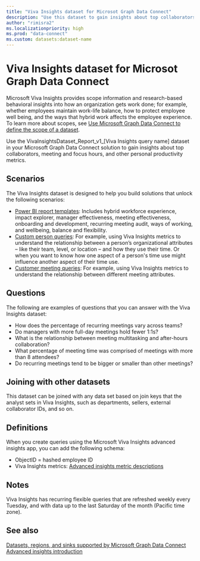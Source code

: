 ```yaml
---
title: "Viva Insights dataset for Microsot Graph Data Connect"
description: "Use this dataset to gain insights about top collaborators, meeting and focus hours, and other personal productivity metrics."
author: "rimisra2"
ms.localizationpriority: high
ms.prod: "data-connect"
ms.custom: datasets:dataset-name
---
```


# Viva Insights dataset for Microsot Graph Data Connect

Microsoft Viva Insights provides scope information and research-based behavioral insights into how an organization gets work done; for example, whether employees maintain work-life balance, how to protect employee well being, and the ways that hybrid work affects the employee experience. To learn more about scopes, see [Use Microsoft Graph Data Connect to define the scope of a dataset](data-connect-users-and-groups.md).

Use the VivaInsightsDataset_Report_v1_[Viva Insights query name] dataset in your Microsoft Graph Data Connect solution to gain insights about top collaborators, meeting and focus hours, and other personal productivity metrics.

## Scenarios

The Viva Insights dataset is designed to help you build solutions that unlock the following scenarios: 

- [Power BI report templates](/viva/insights/advanced/analyst/templates/introduction-to-templates): Includes hybrid workforce experience, impact explorer, manager effectiveness, meeting effectiveness, onboarding and development, recurring meeting audit, ways of working, and wellbeing, balance and flexibility.
- [Custom person queries](/viva/insights/advanced/analyst/person-query-overview): For example, using Viva Insights metrics to understand the relationship between a person’s organizational attributes – like their team, level, or location – and how they use their time. Or when you want to know how one aspect of a person's time use might influence another aspect of their time use.
- [Customer meeting queries](/viva/insights/advanced/analyst/meeting-query): For example, using Viva Insights metrics to understand the relationship between different meeting attributes.

## Questions

The following are examples of questions that you can answer with the Viva Insights dataset:

- How does the percentage of recurring meetings vary across teams?
- Do managers with more full-day meetings hold fewer 1:1s?
- What is the relationship between meeting multitasking and after-hours collaboration?
- What percentage of meeting time was comprised of meetings with more than 8 attendees?
- Do recurring meetings tend to be bigger or smaller than other meetings?


## Joining with other datasets

This dataset can be joined with any data set based on join keys that the analyst sets in Viva Insights, such as departments, sellers, external collaborator IDs, and so on.

## Definitions

When you create queries using the Microsoft Viva Insights advanced insights app, you can add the following schema:
-	ObjectID = hashed employee ID
-	Viva Insights metrics: [Advanced insights metric descriptions](/viva/insights/advanced/reference/metrics)

## Notes

Viva Insights has recurring flexible queries that are refreshed weekly every Tuesday, and with data up to the last Saturday of the month (Pacific time zone).

## See also

[Datasets, regions, and sinks supported by Microsoft Graph Data Connect](data-connect-datasets.md)
[Advanced insights introduction](viva/insights/advanced/introduction-to-advanced-insights)
